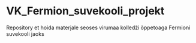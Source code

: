 # VK_Fermion_suvekooli_projekt
Repository et hoida materjale seoses virumaa kolledži õppetoaga Fermioni suvekooli jaoks
